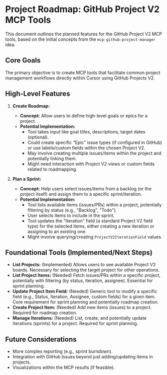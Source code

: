 # Project Roadmap: GitHub Project V2 MCP Tools

This document outlines the planned features for the GitHub Project V2 MCP tools, based on the initial concepts from the `mcp-github-project-manager` idea.

## Core Goals

The primary objective is to create MCP tools that facilitate common project management workflows directly within Cursor using GitHub Projects V2.

## High-Level Features

1.  **Create Roadmap:**
    *   **Concept:** Allow users to define high-level goals or epics for a project.
    *   **Potential Implementation:**
        *   Tool takes input like goal titles, descriptions, target dates (optional).
        *   Could create specific "Epic" issue types (if configured in GitHub) or use labels/custom fields within the chosen Project V2.
        *   May involve creating multiple issues/items within the project and potentially linking them.
        *   Might need interaction with Project V2 views or custom fields related to roadmapping.

2.  **Plan a Sprint:**
    *   **Concept:** Help users select issues/items from a backlog (or the project itself) and assign them to a specific sprint/iteration.
    *   **Potential Implementation:**
        *   Tool lists available items (issues/PRs) within a project, potentially filtering by status (e.g., "Backlog", "Todo").
        *   User selects items to include in the sprint.
        *   Tool updates the "Iteration" field (a standard Project V2 field type) for the selected items, either creating a new iteration or assigning to an existing one.
        *   Might involve querying/creating `ProjectV2IterationField` values.

## Foundational Tools (Implemented/Next Steps)

*   **List Projects:** (Implemented) Allows users to see available Project V2 boards. Necessary for selecting the target project for other operations.
*   **List Project Items:** (Needed) Fetch issues/PRs within a specific project, potentially with filtering (by status, iteration, assignee). Essential for sprint planning.
*   **Update Project Item Field:** (Needed) Generic tool to modify a specific field (e.g., Status, Iteration, Assignee, custom fields) for a given item. Core requirement for sprint planning and potentially roadmap creation.
*   **Create Project Item:** (Needed) Add new items (issues) to a project. Required for roadmap creation.
*   **Manage Iterations:** (Needed) List, create, and potentially update iterations (sprints) for a project. Required for sprint planning.

## Future Considerations

*   More complex reporting (e.g., sprint burndown).
*   Integration with GitHub Issues beyond just adding/updating items in projects.
*   Visualizations within the MCP results (if feasible).